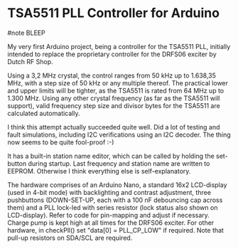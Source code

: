 # TSA5511 PLL Controller for Arduino
#note BLEEP

My very first Arduino project, being a controller for the TSA5511 PLL, initially intended to replace the proprietary controller for the DRFS06 exciter by Dutch RF Shop.

Using a 3,2 MHz crystal, the control ranges from 50 kHz up to 1.638,35 MHz, with a step size of 50 kHz or any multiple thereof. The practical lower and upper limits will be tighter, as the TSA5511 is rated from 64 MHz up to 1.300 MHz. Using any other crystal frequency (as far as the TSA5511 will support), valid frequency step size and divisor bytes for the TSA5511 are calculated automatically.

I think this attempt actually succeeded quite well. Did a lot of testing and fault simulations, including I2C verifications using an I2C decoder. The thing now seems to be quite fool-proof :-)

It has a built-in station name editor, which can be called by holding the set-button during startup. Last frequency and station name are written to EEPROM. Otherwise I think everything else is self-explanatory.

The hardware comprises of an Arduino Nano, a standard 16x2 LCD-display (used in 4-bit mode) with backlighting and contrast adjustment, three pushbuttons (DOWN-SET-UP, each with a 100 nF debouncing cap across them) and a PLL lock-led with series resistor (lock status also shown on LCD-display). Refer to code for pin-mapping and adjust if necessary. Charge pump is kept high at all times for the DRFS06 exciter. For other hardware, in checkPll() set "data[0] = PLL_CP_LOW" if required. Note that pull-up resistors on SDA/SCL are required.
